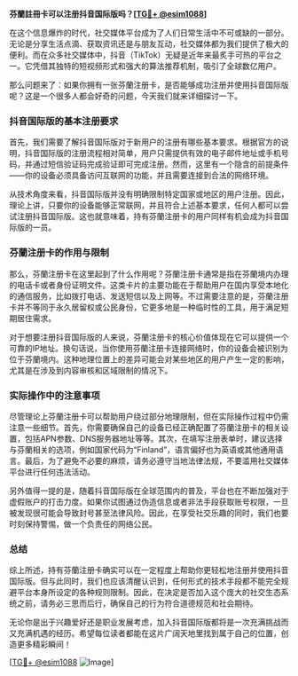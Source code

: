 **芬蘭註冊卡可以注册抖音国际版吗？[[TG💪+ @esim1088](https://t.me/s/esim1088)]**

在这个信息爆炸的时代，社交媒体平台成为了人们日常生活中不可或缺的一部分。无论是分享生活点滴、获取资讯还是与朋友互动，社交媒体都为我们提供了极大的便利。而在众多社交媒体中，抖音（TikTok）无疑是近年来最炙手可热的平台之一。它凭借其独特的短视频形式和强大的算法推荐机制，吸引了全球数亿用户。

那么问题来了：如果你拥有一张芬蘭注册卡，是否能够成功注册并使用抖音国际版呢？这是一个很多人都会好奇的问题，今天我们就来详细探讨一下。

### 抖音国际版的基本注册要求

首先，我们需要了解抖音国际版对于新用户的注册有哪些基本要求。根据官方的说明，抖音国际版的注册流程相对简单，用户只需提供有效的电子邮件地址或手机号码，并通过短信验证码完成验证即可完成注册。然而，这里有一个隐含的前提条件——你的设备必须具备访问互联网的功能，并且需要连接到合法的网络环境。

从技术角度来看，抖音国际版并没有明确限制特定国家或地区的用户注册。因此，理论上讲，只要你的设备能够正常联网，并且符合上述基本要求，任何人都可以尝试注册抖音国际版。这也就意味着，持有芬蘭注册卡的用户同样有机会成为抖音国际版的一员。

### 芬蘭注册卡的作用与限制

那么，芬蘭注册卡在这里起到了什么作用呢？芬蘭注册卡通常是指在芬蘭境内办理的电话卡或者身份证明文件。这类卡片的主要功能在于帮助用户在国内享受本地化的通信服务，比如拨打电话、发送短信以及上网等。不过需要注意的是，芬蘭注册卡并不等同于永久居留权或公民身份，它更多地是一种临时性的工具，用于满足短期居住需求。

对于想要注册抖音国际版的人来说，芬蘭注册卡的核心价值体现在它可以提供一个可靠的IP地址。换句话说，当你使用芬蘭注册卡连接网络时，你的设备会被识别为位于芬蘭境内。这种地理位置上的差异可能会对某些地区的用户产生一定的影响，尤其是在涉及到内容审核和区域限制的情况下。

### 实际操作中的注意事项

尽管理论上芬蘭注册卡可以帮助用户绕过部分地理限制，但在实际操作过程中仍需注意一些细节。首先，你需要确保自己的设备已经正确配置了芬蘭注册卡的相关设置，包括APN参数、DNS服务器地址等等。其次，在填写注册表单时，建议选择与芬蘭相关的选项，例如国家代码为“Finland”，语言偏好也为英语或其他通用语言。最后，为了避免不必要的麻烦，请务必遵守当地法律法规，不要滥用社交媒体平台进行任何违法活动。

另外值得一提的是，随着抖音国际版在全球范围内的普及，平台也在不断加强对于虚假账户的打击力度。如果你试图通过伪造信息或者非法手段获取账号权限，一旦被发现很可能会导致封号甚至法律风险。因此，在享受社交乐趣的同时，我们也要时刻保持警惕，做一个负责任的网络公民。

### 总结

综上所述，持有芬蘭注册卡确实可以在一定程度上帮助你更轻松地注册并使用抖音国际版。但与此同时，我们也应该清醒认识到，任何形式的技术手段都不能完全规避平台本身所设定的各种规则限制。因此，在决定是否加入这个庞大的社交生态系统之前，请务必三思而后行，确保自己的行为符合道德规范和社会期待。

无论你是出于兴趣爱好还是职业发展考虑，加入抖音国际版都将是一次充满挑战而又充满机遇的经历。希望每位读者都能在这片广阔天地里找到属于自己的位置，创造更多精彩瞬间！

[[TG💪+ @esim1088](https://t.me/s/esim1088) ![Image](https://i.postimg.cc/4NQfJmqS/Snipaste-2025-05-13-00-14-12.png)]